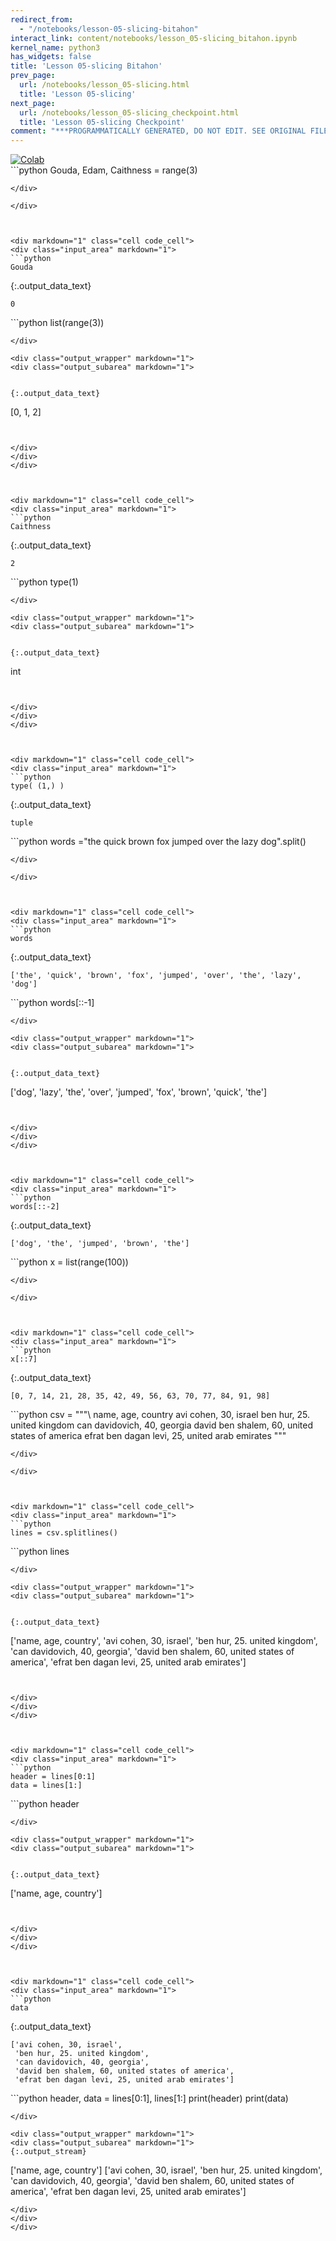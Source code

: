 ```yaml
---
redirect_from:
  - "/notebooks/lesson-05-slicing-bitahon"
interact_link: content/notebooks/lesson_05-slicing_bitahon.ipynb
kernel_name: python3
has_widgets: false
title: 'Lesson 05-slicing Bitahon'
prev_page:
  url: /notebooks/lesson_05-slicing.html
  title: 'Lesson 05-slicing'
next_page:
  url: /notebooks/lesson_05-slicing_checkpoint.html
  title: 'Lesson 05-slicing Checkpoint'
comment: "***PROGRAMMATICALLY GENERATED, DO NOT EDIT. SEE ORIGINAL FILES IN /content***"
---
```

<a href="https://colab.research.google.com/github/aviadr1/learn-python/blob/master/live%20class%20demonstrations/lesson%2005%20-%20slicing%20bitahon.ipynb" target="_blank">
<img src="https://colab.research.google.com/assets/colab-badge.svg" 
     title="Open this file in Google Colab" alt="Colab"/>
</a>




<div markdown="1" class="cell code_cell">
<div class="input_area" markdown="1">
```python
Gouda, Edam, Caithness = range(3)


```
</div>

</div>



<div markdown="1" class="cell code_cell">
<div class="input_area" markdown="1">
```python
Gouda

```
</div>

<div class="output_wrapper" markdown="1">
<div class="output_subarea" markdown="1">


{:.output_data_text}
```
0
```


</div>
</div>
</div>



<div markdown="1" class="cell code_cell">
<div class="input_area" markdown="1">
```python
list(range(3))

```
</div>

<div class="output_wrapper" markdown="1">
<div class="output_subarea" markdown="1">


{:.output_data_text}
```
[0, 1, 2]
```


</div>
</div>
</div>



<div markdown="1" class="cell code_cell">
<div class="input_area" markdown="1">
```python
Caithness

```
</div>

<div class="output_wrapper" markdown="1">
<div class="output_subarea" markdown="1">


{:.output_data_text}
```
2
```


</div>
</div>
</div>



<div markdown="1" class="cell code_cell">
<div class="input_area" markdown="1">
```python
type(1)

```
</div>

<div class="output_wrapper" markdown="1">
<div class="output_subarea" markdown="1">


{:.output_data_text}
```
int
```


</div>
</div>
</div>



<div markdown="1" class="cell code_cell">
<div class="input_area" markdown="1">
```python
type( (1,) )

```
</div>

<div class="output_wrapper" markdown="1">
<div class="output_subarea" markdown="1">


{:.output_data_text}
```
tuple
```


</div>
</div>
</div>



<div markdown="1" class="cell code_cell">
<div class="input_area" markdown="1">
```python
words ="the quick brown fox jumped over the lazy dog".split()

```
</div>

</div>



<div markdown="1" class="cell code_cell">
<div class="input_area" markdown="1">
```python
words

```
</div>

<div class="output_wrapper" markdown="1">
<div class="output_subarea" markdown="1">


{:.output_data_text}
```
['the', 'quick', 'brown', 'fox', 'jumped', 'over', 'the', 'lazy', 'dog']
```


</div>
</div>
</div>



<div markdown="1" class="cell code_cell">
<div class="input_area" markdown="1">
```python
words[::-1]

```
</div>

<div class="output_wrapper" markdown="1">
<div class="output_subarea" markdown="1">


{:.output_data_text}
```
['dog', 'lazy', 'the', 'over', 'jumped', 'fox', 'brown', 'quick', 'the']
```


</div>
</div>
</div>



<div markdown="1" class="cell code_cell">
<div class="input_area" markdown="1">
```python
words[::-2]

```
</div>

<div class="output_wrapper" markdown="1">
<div class="output_subarea" markdown="1">


{:.output_data_text}
```
['dog', 'the', 'jumped', 'brown', 'the']
```


</div>
</div>
</div>



<div markdown="1" class="cell code_cell">
<div class="input_area" markdown="1">
```python
x = list(range(100))

```
</div>

</div>



<div markdown="1" class="cell code_cell">
<div class="input_area" markdown="1">
```python
x[::7]

```
</div>

<div class="output_wrapper" markdown="1">
<div class="output_subarea" markdown="1">


{:.output_data_text}
```
[0, 7, 14, 21, 28, 35, 42, 49, 56, 63, 70, 77, 84, 91, 98]
```


</div>
</div>
</div>



<div markdown="1" class="cell code_cell">
<div class="input_area" markdown="1">
```python
csv = """\
name, age, country
avi cohen, 30, israel
ben hur, 25. united kingdom
can davidovich, 40, georgia
david ben shalem, 60, united states of america
efrat ben dagan levi, 25, united arab emirates
"""

```
</div>

</div>



<div markdown="1" class="cell code_cell">
<div class="input_area" markdown="1">
```python
lines = csv.splitlines()

```
</div>

</div>



<div markdown="1" class="cell code_cell">
<div class="input_area" markdown="1">
```python
lines

```
</div>

<div class="output_wrapper" markdown="1">
<div class="output_subarea" markdown="1">


{:.output_data_text}
```
['name, age, country',
 'avi cohen, 30, israel',
 'ben hur, 25. united kingdom',
 'can davidovich, 40, georgia',
 'david ben shalem, 60, united states of america',
 'efrat ben dagan levi, 25, united arab emirates']
```


</div>
</div>
</div>



<div markdown="1" class="cell code_cell">
<div class="input_area" markdown="1">
```python
header = lines[0:1]
data = lines[1:]

```
</div>

</div>



<div markdown="1" class="cell code_cell">
<div class="input_area" markdown="1">
```python
header

```
</div>

<div class="output_wrapper" markdown="1">
<div class="output_subarea" markdown="1">


{:.output_data_text}
```
['name, age, country']
```


</div>
</div>
</div>



<div markdown="1" class="cell code_cell">
<div class="input_area" markdown="1">
```python
data

```
</div>

<div class="output_wrapper" markdown="1">
<div class="output_subarea" markdown="1">


{:.output_data_text}
```
['avi cohen, 30, israel',
 'ben hur, 25. united kingdom',
 'can davidovich, 40, georgia',
 'david ben shalem, 60, united states of america',
 'efrat ben dagan levi, 25, united arab emirates']
```


</div>
</div>
</div>



<div markdown="1" class="cell code_cell">
<div class="input_area" markdown="1">
```python
header, data = lines[0:1], lines[1:]
print(header)
print(data)

```
</div>

<div class="output_wrapper" markdown="1">
<div class="output_subarea" markdown="1">
{:.output_stream}
```
['name, age, country']
['avi cohen, 30, israel', 'ben hur, 25. united kingdom', 'can davidovich, 40, georgia', 'david ben shalem, 60, united states of america', 'efrat ben dagan levi, 25, united arab emirates']
```
</div>
</div>
</div>

